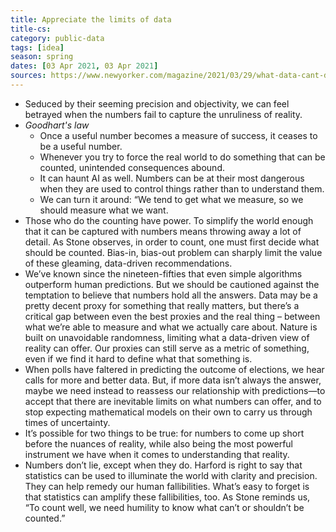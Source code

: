 ```yaml
---
title: Appreciate the limits of data
title-cs: 
category: public-data
tags: [idea]
season: spring
dates: [03 Apr 2021, 03 Apr 2021]
sources: https://www.newyorker.com/magazine/2021/03/29/what-data-cant-do?mc_cid=790ee377c6&mc_eid=f027b833c9
---
```


* Seduced by their seeming precision and objectivity, we can feel betrayed when the numbers fail to capture the unruliness of reality.
* *Goodhart's law*
	* Once a useful number becomes a measure of success, it ceases to be a useful number.
	* Whenever you try to force the real world to do something that can be counted, unintended consequences abound.
	* It can haunt AI as well. Numbers can be at their most dangerous when they are used to control things rather than to understand them.
	* We can turn it around: “We tend to get what we measure, so we should measure what we want.
* Those who do the counting have power. To simplify the world enough that it can be captured with numbers means throwing away a lot of detail. As Stone observes, in order to count, one must first decide what should be counted. Bias-in, bias-out problem can sharply limit the value of these gleaming, data-driven recommendations.
* We’ve known since the nineteen-fifties that even simple algorithms outperform human predictions. But we should be cautioned against the temptation to believe that numbers hold all the answers. Data may be a pretty decent proxy for something that really matters, but there’s a critical gap between even the best proxies and the real thing – between what we’re able to measure and what we actually care about. Nature is built on unavoidable randomness, limiting what a data-driven view of reality can offer. Our proxies can still serve as a metric of something, even if we find it hard to define what that something is. 
* When polls have faltered in predicting the outcome of elections, we hear calls for more and better data. But, if more data isn’t always the answer, maybe we need instead to reassess our relationship with predictions—to accept that there are inevitable limits on what numbers can offer, and to stop expecting mathematical models on their own to carry us through times of uncertainty.
* It’s possible for two things to be true: for numbers to come up short before the nuances of reality, while also being the most powerful instrument we have when it comes to understanding that reality.
* Numbers don’t lie, except when they do. Harford is right to say that statistics can be used to illuminate the world with clarity and precision. They can help remedy our human fallibilities. What’s easy to forget is that statistics can amplify these fallibilities, too. As Stone reminds us, “To count well, we need humility to know what can’t or shouldn’t be counted.”